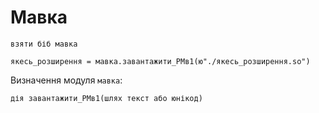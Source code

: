 # Мавка

```мавка
взяти біб мавка

якесь_розширення = мавка.завантажити_РМв1(ю"./якесь_розширення.so")
```

Визначення модуля `мавка`:

```мавка
дія завантажити_РМв1(шлях текст або юнікод)
```